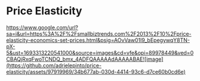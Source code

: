 # Price Elasticity
https://www.google.com/url?sa=i&url=https%3A%2F%2Fsmallbiztrends.com%2F2013%2F10%2Fprice-elasticity-economics-set-prices.html&psig=AOvVaw01l9_bEpegywqY8TN-pX-5&ust=1693313220541000&source=images&cd=vfe&opi=89978449&ved=0CBAQjRxqFwoTCNDQ_bmx_4ADFQAAAAAdAAAAABAE![image](https://github.com/adrielepinto/price-elasticity/assets/97919969/34b677ab-030d-4414-93c6-d7ce60b0cd6e)

